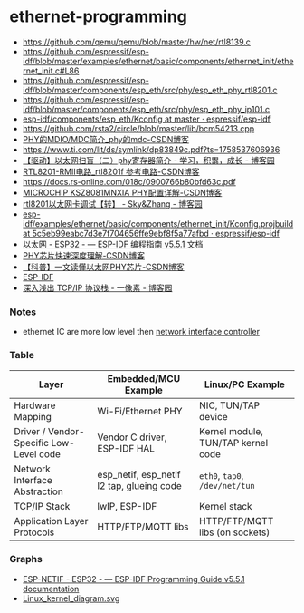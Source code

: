 ethernet-programming
====================
- https://github.com/qemu/qemu/blob/master/hw/net/rtl8139.c
- https://github.com/espressif/esp-idf/blob/master/examples/ethernet/basic/components/ethernet_init/ethernet_init.c#L86
- https://github.com/espressif/esp-idf/blob/master/components/esp_eth/src/phy/esp_eth_phy_rtl8201.c
- https://github.com/espressif/esp-idf/blob/master/components/esp_eth/src/phy/esp_eth_phy_ip101.c
- [esp-idf/components/esp_eth/Kconfig at master · espressif/esp-idf](https://github.com/espressif/esp-idf/blob/master/components/esp_eth/Kconfig)
- https://github.com/rsta2/circle/blob/master/lib/bcm54213.cpp
- [PHY的MDIO/MDC简介_phy的mdc-CSDN博客](https://blog.csdn.net/linyangspring/article/details/27177277)
- https://www.ti.com/lit/ds/symlink/dp83849c.pdf?ts=1758537606936
- [【驱动】以太网扫盲（二）phy寄存器简介 - 学习，积累，成长 - 博客园](https://www.cnblogs.com/dongxb/p/17365055.html)
- [RTL8201-RMII电路_rtl8201f 参考电路-CSDN博客](https://blog.csdn.net/weixin_42005993/article/details/88563909)
- https://docs.rs-online.com/018c/0900766b80bfd63c.pdf
- [MICROCHIP KSZ8081MNXIA PHY配置详解-CSDN博客](https://blog.csdn.net/qq_44832590/article/details/127102685)
- [rtl8201以太网卡调试【转】 - Sky&Zhang - 博客园](https://www.cnblogs.com/sky-heaven/p/10335510.html)
- [esp-idf/examples/ethernet/basic/components/ethernet_init/Kconfig.projbuild at 5c5eb99eabc7d3e7f704656ffe9ebf8f5a77afbd · espressif/esp-idf](https://github.com/espressif/esp-idf/blob/5c5eb99eabc7d3e7f704656ffe9ebf8f5a77afbd/examples/ethernet/basic/components/ethernet_init/Kconfig.projbuild#L16)
- [以太网 - ESP32 - — ESP-IDF 编程指南 v5.5.1 文档](https://docs.espressif.com/projects/esp-idf/zh_CN/stable/esp32/api-reference/network/esp_eth.html#misc-operation-of-driver)
- [PHY芯片快速深度理解-CSDN博客](https://blog.csdn.net/zhiyuan2021/article/details/125420299)
- [【科普】一文读懂以太网PHY芯片-CSDN博客](https://blog.csdn.net/weixin_43381663/article/details/131874207)
- [ESP-IDF](https://sourcevu.sysprogs.com/espressif/esp-idf/)
- [深入浅出 TCP/IP 协议栈 - 一像素 - 博客园](https://www.cnblogs.com/onepixel/p/7092302.html)

### Notes
- ethernet IC are more low level then [network interface controller](https://en.wikipedia.org/wiki/Network_interface_controller)

### Table
| Layer                              | Embedded/MCU Example         | Linux/PC Example                   |
|-------------------------------------|------------------------------|-------------------------------------|
| Hardware Mapping                    | Wi-Fi/Ethernet PHY           | NIC, TUN/TAP device                |
| Driver / Vendor-Specific Low-Level code | Vendor C driver, ESP-IDF HAL | Kernel module, TUN/TAP kernel code |
| Network Interface Abstraction       | esp_netif, esp_netif l2 tap, glueing code        | `eth0`, `tap0`, `/dev/net/tun`     |
| TCP/IP Stack                        | lwIP, ESP-IDF                | Kernel stack                       |
| Application Layer Protocols         | HTTP/FTP/MQTT libs           | HTTP/FTP/MQTT libs (on sockets)    |

### Graphs
- [ESP-NETIF - ESP32 - — ESP-IDF Programming Guide v5.5.1 documentation](https://docs.espressif.com/projects/esp-idf/en/stable/esp32/api-reference/network/esp_netif.html#esp-netif-architecture)
- [Linux_kernel_diagram.svg](https://graphviz.org/Gallery/directed/Linux_kernel_diagram.svg)
